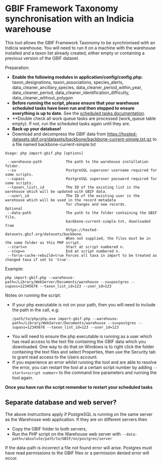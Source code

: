 # GBIF Framework Taxonomy synchronisation with an Indicia warehouse

This tool allows the GBIF Framework Taxonomy to be synchronised with an Indicia
warehouse. You will need to run it on a machine with the warehouse installed
and a taxon list already created, either empty or containing a previous version
of the GBIF dataset.

Preparation:

* **Enable the following modules in application/config/config.php:** taxon_designations, taxon_associations, species_alerts, data_cleaner_ancillary_species, data_cleaner_period_within_year, data_cleaner_period, data_cleaner_identification_difficulty, data_cleaner_without_polygon
* **Before running the script, please ensure that your warehouse scheduled tasks
  have been run and then stopped to ensure everything is up to date.** See the
  [scheduled tasks documentation](http://indicia-docs.readthedocs.io/en/latest/administrating/warehouse/scheduled-tasks.html?highlight=scheduled).
* **Double check all work queue tasks are processed (work_queue table empty). If not, run the 
  scheduled tasks again until they are.
* **Back up your database!**
* Download and decompress the GBIF data from 
  https://hosted-datasets.gbif.org/datasets/backbone/backbone-current-simple.txt.gz
  to a file named backbone-current-simple.txt

```
Usage: php import-gbif.php [options]

 --warehouse-path           The path to the warehouse installation folder.
 --su                       PostgreSQL superuser username required for some scripts.
 --supass                   PostgreSQL superuser password required for some scripts.
 --taxon\_list\_id          The ID of the existing list in the warehouse which will be updated with GBIF data.
 --user\_id                 The ID of the existing user in the warehouse which will be used in the record metadata
                            for changes and new records.
Optional
 --data-path                The path to the folder containing the GBIF file, 
                            backbone-current-simple.txt, downloaded from 
                            https://hosted-datasets.gbif.org/datasets/backbone.
                            When not supplied, the files must be in the same folder as this PHP script.
 --start=n                  Start at script numbered n.
 --stop=n                   End at script numbered n.
 --force-cache-rebuild=true Forces all taxa in import to be treated as changed taxa if set to 'true'.  
```

Example:
```
php import-gbif.php --warehouse-path=/Library/WebServer/Documents/warehouse --su=postgres --supass=12345678 --taxon_list_id=123 --user_id=123
```

Notes on running the script:
* If your php executable is not on your path, then you will need to include the
  path in the call, e.g:
  ```
  /path/to/php/php.exe import-gbif.php --warehouse-path=/Library/WebServer/Documents/warehouse --su=postgres --supass=12345678 --taxon_list_id=123 --user_id=123
  ```
* You will need to ensure the php executable is running as a user which has
  read access to the text file containing the GBIF data which you downloaded.
  One way to do that on Windows is to right click the folder
  containing the text files and select Properties, then use the Security tab
  to grant read access to the Users account.
* If you experience an error whilst running the tool and are able to resolve
  the error, you can restart the tool at a certain script number by adding
  `--start=<script number>` to the command line parameters and running the tool
  again.

**Once you have run the script remember to restart your scheduled tasks**.

## Separate database and web server?
The above instructions apply if PostgreSQL is running on the same server as the Warehouse web application. If they are on different servers then 
* Copy the GBIF folder to both servers,
* Run the PHP script on the Warehouse web server with `--data-path=/absolute/path/to/GBIF/on/postgres/server`

If the data-path is incorrect a file not found error will arise.
Postgres must have read permissions to the GBIF files or a permission denied error will occur.
